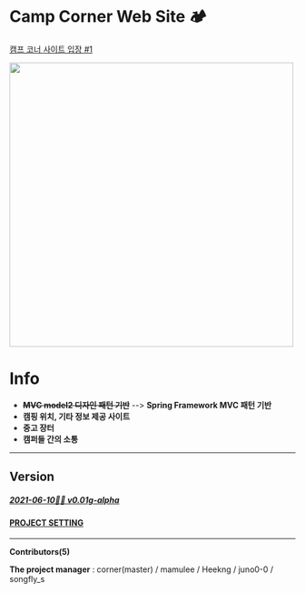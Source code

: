 

# Camp Corner Web Site 🏕

<span style="color: deepskyblue;">[캠프 코너 사이트 입장 #1](http://camp-fire.kro.kr)</span>

<img src="https://images.unsplash.com/photo-1492648272180-61e45a8d98a7?ixid=MXwxMjA3fDB8MHxwaG90by1wYWdlfHx8fGVufDB8fHw%3D&ixlib=rb-1.2.1&auto=format&fit=crop&w=1350&q=80" weight="700px" height="500px">

# Info

- ~~**MVC model2 디자인 패턴 기반**~~ --> **Spring Framework MVC 패턴 기반** 
- **캠핑 위치, 기타 정보 제공 사이트**
- **중고 장터**
- **캠퍼들 간의 소통**



---

## Version

##### [2021-06-10😶‍🌫️ v0.01g-alpha](VERSION-log.md)





####   [PROJECT SETTING](projectSetting.md)

---





**Contributors(5)**

**The project manager** : corner(master) / mamulee / Heekng / juno0-0 / songfly_s



